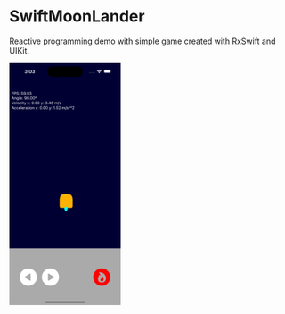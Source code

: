 # SwiftMoonLander

Reactive programming demo with simple game created with RxSwift and UIKit.

<img src="./Screenshots/screenshot_0.png?raw=true" alt="Screenshot" width="200"/>
